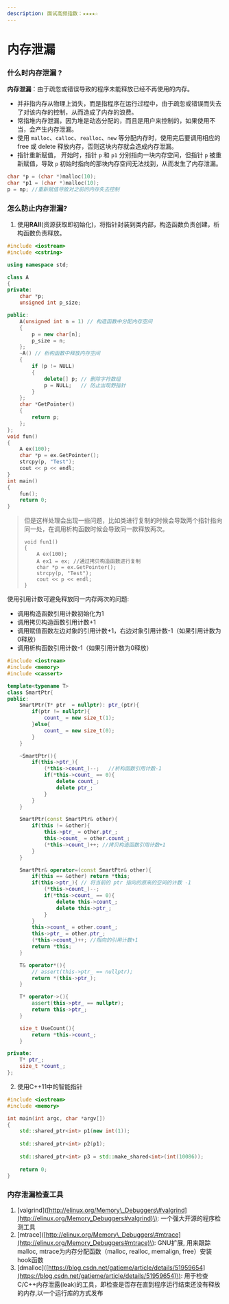 ```yaml
---
description: 面试高频指数：★★★★☆
---
```


# 内存泄漏

### 什么时内存泄漏 ?

**内存泄漏**：由于疏忽或错误导致的程序未能释放已经不再使用的内存。

* 并非指内存从物理上消失，而是指程序在运行过程中，由于疏忽或错误而失去了对该内存的控制，从而造成了内存的浪费。
* 常指堆内存泄漏，因为堆是动态分配的，而且是用户来控制的，如果使用不当，会产生内存泄漏。
* 使用 `malloc`、`calloc`、`realloc`、`new` 等分配内存时，使用完后要调用相应的 free 或 delete 释放内存，否则这块内存就会造成内存泄漏。
* 指针重新赋值， 开始时，指针 `p` 和 `p1` 分别指向一块内存空间，但指针 `p` 被重新赋值，导致 `p` 初始时指向的那块内存空间无法找到，从而发生了内存泄漏。

```cpp
char *p = (char *)malloc(10);
char *p1 = (char *)malloc(10);
p = np; //重新赋值导致对之前的内存失去控制
```

### 怎么防止内存泄漏?

1. 使用**RAII**\(资源获取即初始化\)，将指针封装到类内部，构造函数负责创建，析构函数负责释放。

```cpp
#include <iostream>
#include <cstring>

using namespace std;

class A
{
private:
    char *p;
    unsigned int p_size;

public:
    A(unsigned int n = 1) // 构造函数中分配内存空间
    {
        p = new char[n];
        p_size = n;
    };
    ~A() // 析构函数中释放内存空间
    {
        if (p != NULL)
        {
            delete[] p; // 删除字符数组
            p = NULL;   // 防止出现野指针
        }
    };
    char *GetPointer()
    {
        return p;
    };
};
void fun()
{
    A ex(100);
    char *p = ex.GetPointer();
    strcpy(p, "Test");
    cout << p << endl;
}
int main()
{
    fun();
    return 0;
}
```

> 但是这样处理会出现一些问题，比如类进行复制的时候会导致两个指针指向同一处，在调用析构函数时候会导致同一款释放两次。
>
> ```text
> void fun1()
> {
>     A ex(100);
>     A ex1 = ex; //通过拷贝构造函数进行复制
>     char *p = ex.GetPointer();
>     strcpy(p, "Test");
>     cout << p << endl;
> }
> ```

使用引用计数可避免释放同一内存两次的问题:

* 调用构造函数引用计数初始化为1
* 调用拷贝构造函数引用计数+1
* 调用赋值函数左边对象的引用计数+1，右边对象引用计数-1（如果引用计数为0释放）
* 调用析构函数引用计数-1（如果引用计数为0释放）

```cpp
#include <iostream>
#include <memory>
#include <cassert>

template<typename T>
class SmartPtr{
public:
    SmartPtr(T* ptr  = nullptr): ptr_(ptr){
        if(ptr != nullptr){
            count_ = new size_t(1);
        }else{
            count_ = new size_t(0);
        }
    }

    ~SmartPtr(){
        if(this->ptr_){
            (*this->count_)--;   //析构函数引用计数-1
            if(*this->count_ == 0){
                delete count_; 
                delete ptr_;
            }
        }
    }

    SmartPtr(const SmartPtr& other){
        if(this != &other){
            this->ptr_ = other.ptr_;
            this->count_ = other.count_;
            (*this->count_)++; //拷贝构造函数引用计数+1
        }
    }

    SmartPtr& operator=(const SmartPtr& other){
        if(this == &other) return *this; 
        if(this->ptr_){ // 将当前的 ptr 指向的原来的空间的计数 -1
            (*this->count_)--;
            if(*this->count_ == 0){
                delete this->count_;
                delete this->ptr_;
            }
        }
        this->count_ = other.count_;
        this->ptr_ = other.ptr_;
        (*this->count_)++; //指向的引用计数+1
        return *this;
    }

    T& operator*(){
        // assert(this->ptr_ == nullptr);
        return *(this->ptr_);
    }

    T* operator->(){
        assert(this->ptr_ == nullptr);
        return this->ptr_;
    }

    size_t UseCount(){
        return *this->count_;
    }

private:
    T* ptr_;
    size_t *count_;
};
```

2. 使用C++11中的智能指针

```cpp
#include <iostream>
#include <memory>

int main(int argc, char *argv[])
{
    std::shared_ptr<int> p1(new int(1));
    
    std::shared_ptr<int> p2(p1);
    
    std::shared_ptr<int> p3 = std::make_shared<int>(int(10086));
    
    return 0;
}
```

### 内存泄漏检查工具

1. \[valgrind\]\([http://elinux.org/Memory\_Debuggers\#valgrind](http://elinux.org/Memory_Debuggers#valgrind)\): 一个强大开源的程序检测工具
2. \[mtrace\]\([http://elinux.org/Memory\_Debuggers\#mtrace](http://elinux.org/Memory_Debuggers#mtrace)\): GNU扩展, 用来跟踪malloc, mtrace为内存分配函数（malloc, realloc, memalign, free）安装hook函数
3. \[dmalloc\]\([https://blog.csdn.net/gatieme/article/details/51959654](https://blog.csdn.net/gatieme/article/details/51959654)\): 用于检查C/C++内存泄露\(leak\)的工具，即检查是否存在直到程序运行结束还没有释放的内存,以一个运行库的方式发布

